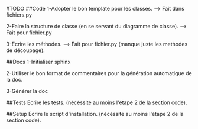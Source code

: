 #TODO
##Code
1-Adopter le bon template pour les classes. --> Fait dans fichiers.py

2-Faire la structure de classe (en se servant du diagramme de classe). --> Fait pour fichier.py

3-Ecrire les méthodes. --> Fait pour fichier.py (manque juste les methodes de découpage).

##Docs
1-Initialiser sphinx

2-Utiliser le bon format de commentaires pour la génération automatique de la doc.

3-Générer la doc

##Tests
Ecrire les tests.        (nécéssite au moins l'étape 2 de la section code).

##Setup
Ecrire le script d'installation.        (nécéssite au moins l'étape 2 de la section code).
